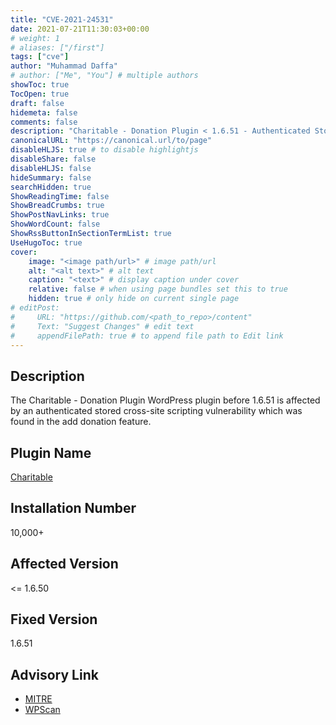 ```yaml
---
title: "CVE-2021-24531"
date: 2021-07-21T11:30:03+00:00
# weight: 1
# aliases: ["/first"]
tags: ["cve"]
author: "Muhammad Daffa"
# author: ["Me", "You"] # multiple authors
showToc: true
TocOpen: true
draft: false
hidemeta: false
comments: false
description: "Charitable - Donation Plugin < 1.6.51 - Authenticated Stored Cross-Site Scripting (XSS)"
canonicalURL: "https://canonical.url/to/page"
disableHLJS: true # to disable highlightjs
disableShare: false
disableHLJS: false
hideSummary: false
searchHidden: true
ShowReadingTime: false
ShowBreadCrumbs: true
ShowPostNavLinks: true
ShowWordCount: false
ShowRssButtonInSectionTermList: true
UseHugoToc: true
cover:
    image: "<image path/url>" # image path/url
    alt: "<alt text>" # alt text
    caption: "<text>" # display caption under cover
    relative: false # when using page bundles set this to true
    hidden: true # only hide on current single page
# editPost:
#     URL: "https://github.com/<path_to_repo>/content"
#     Text: "Suggest Changes" # edit text
#     appendFilePath: true # to append file path to Edit link
---
```

## Description
The Charitable - Donation Plugin WordPress plugin before 1.6.51 is affected by an authenticated stored cross-site scripting vulnerability which was found in the add donation feature.

## Plugin Name
[Charitable](https://wordpress.org/plugins/charitable/)

## Installation Number
10,000+

## Affected Version
<= 1.6.50

## Fixed Version
1.6.51

## Advisory Link
  * [MITRE](https://cve.mitre.org/cgi-bin/cvename.cgi?name=CVE-2021-24531)
  * [WPScan](https://wpscan.com/vulnerability/a5837621-ee6e-4876-9f65-82658fc0341f)
